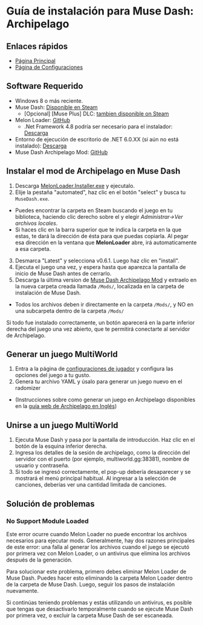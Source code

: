 # Guía de instalación para Muse Dash: Archipelago

## Enlaces rápidos
- [Página Principal](../../../../games/Muse%20Dash/info/en)
- [Página de Configuraciones](../../../../games/Muse%20Dash/player-options)

## Software Requerido

- Windows 8 o más reciente.
- Muse Dash: [Disponible en Steam](https://store.steampowered.com/app/774171/Muse_Dash/)
  - \[Opcional\] [Muse Plus] DLC: [tambien disponible on Steam](https://store.steampowered.com/app/2593750/Muse_Dash__Muse_Plus/)
- Melon Loader: [GitHub](https://github.com/LavaGang/MelonLoader/releases/latest)
  - .Net Framework 4.8 podría ser necesario para el instalador: [Descarga](https://dotnet.microsoft.com/es-es/download/dotnet-framework/net48)
- Entorno de ejecución de escritorio de .NET 6.0.XX (si aún no está instalado): [Descarga](https://dotnet.microsoft.com/es-es/download/dotnet/6.0)
- Muse Dash Archipelago Mod: [GitHub](https://github.com/DeamonHunter/ArchipelagoMuseDash/releases/latest)

## Instalar el mod de Archipelago en Muse Dash

1. Descarga [MelonLoader.Installer.exe](https://github.com/LavaGang/MelonLoader/releases/latest) y ejecutalo.
2. Elije la pestaña "automated", haz clic en el botón "select" y busca tu `MuseDash.exe`.
  - Puedes encontrar la carpeta en Steam buscando el juego en tu biblioteca, haciendo clic derecho sobre el y elegir *Administrar→Ver archivos locales*.
  - Si haces clic en la barra superior que te indica la carpeta en la que estas, te dará la dirección de ésta para que puedas copiarla. Al pegar esa dirección en la ventana que **MelonLoader** abre, irá automaticamente a esa carpeta.
3. Desmarca "Latest" y selecciona v0.6.1. Luego haz clic en "install".
4. Ejecuta el juego una vez, y espera hasta que aparezca la pantalla de inicio de Muse Dash antes de cerrarlo.
5. Descarga la última version de [Muse Dash Archipelago Mod](https://github.com/DeamonHunter/ArchipelagoMuseDash/releases/latest) y extraelo en la nueva carpeta creada llamada `/Mods/`, localizada en la carpeta de instalación de Muse Dash.
  - Todos los archivos deben ir directamente en la carpeta `/Mods/`, y NO en una subcarpeta dentro de la carpeta `/Mods/`

Si todo fue instalado correctamente, un botón aparecerá en la parte inferior derecha del juego una vez abierto, que te permitirá conectarte al servidor de Archipelago.

## Generar un juego MultiWorld
1. Entra a la página de [configuraciones de jugador](/games/Muse%20Dash/player-options) y configura las opciones del juego a tu gusto.
2. Genera tu archivo YAML y úsalo para generar un juego nuevo en el radomizer
  - (Instrucciones sobre como generar un juego en Archipelago disponibles en la [guía web de Archipelago en Inglés](/tutorial/Archipelago/setup/en))

## Unirse a un juego MultiWorld

1. Ejecuta Muse Dash y pasa por la pantalla de introducción. Haz clic en el botón de la esquina inferior derecha.
2. Ingresa los detalles de la sesión de archipelago, como la dirección del servidor con el puerto (por ejemplo, multiworld.gg:38381), nombre de usuario y contraseña.
3. Si todo se ingresó correctamente, el pop-up debería desaparecer y se mostrará el menú principal habitual. Al ingresar a la selección de canciones, deberías ver una cantidad limitada de canciones.

## Solución de problemas

### No Support Module Loaded

Este error ocurre cuando Melon Loader no puede encontrar los archivos necesarios para ejecutar mods. Generalmente, hay dos razones principales de este error: una falla al generar los archivos cuando el juego se ejecutó por primera vez con Melon Loader, o un antivirus que elimina los archivos después de la generación.

Para solucionar este problema, primero debes eliminar Melon Loader de Muse Dash. Puedes hacer esto eliminando la carpeta Melon Loader dentro de la carpeta de Muse Dash. Luego, seguir los pasos de instalación nuevamente.

Si continúas teniendo problemas y estás utilizando un antivirus, es posible que tengas que desactivarlo temporalmente cuando se ejecute Muse Dash por primera vez, o excluir la carpeta Muse Dash de ser escaneada.

